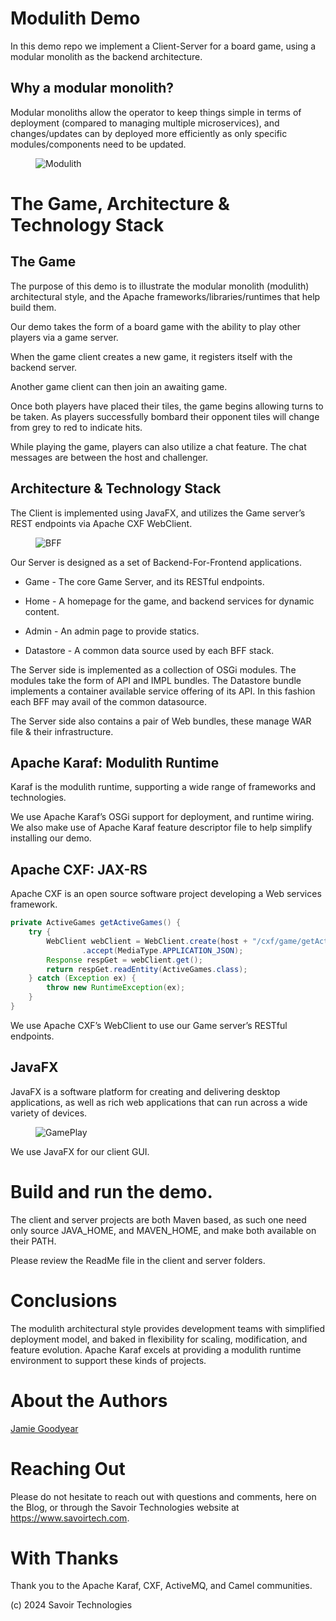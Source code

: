 # Modulith Demo

In this demo repo we implement a Client-Server for a board game, using a
modular monolith as the backend architecture.

## Why a modular monolith?

Modular monoliths allow the operator to keep things simple in terms of
deployment (compared to managing multiple microservices), and
changes/updates can by deployed more efficiently as only specific
modules/components need to be updated.

<figure>
<img src="./assets/images/ModulithDiagram.png" alt="Modulith" />
</figure>

# The Game, Architecture & Technology Stack

## The Game

The purpose of this demo is to illustrate the modular monolith
(modulith) architectural style, and the Apache
frameworks/libraries/runtimes that help build them.

Our demo takes the form of a board game with the ability to play other
players via a game server.

When the game client creates a new game, it registers itself with the
backend server.

Another game client can then join an awaiting game.

Once both players have placed their tiles, the game begins allowing
turns to be taken. As players successfully bombard their opponent tiles
will change from grey to red to indicate hits.

While playing the game, players can also utilize a chat feature. The
chat messages are between the host and challenger.

## Architecture & Technology Stack

The Client is implemented using JavaFX, and utilizes the Game server’s
REST endpoints via Apache CXF WebClient.

<figure>
<img src="./assets/images/BFF.png" alt="BFF" />
</figure>

Our Server is designed as a set of Backend-For-Frontend applications.

- Game - The core Game Server, and its RESTful endpoints.

- Home - A homepage for the game, and backend services for dynamic
  content.

- Admin - An admin page to provide statics.

- Datastore - A common data source used by each BFF stack.

The Server side is implemented as a collection of OSGi modules. The
modules take the form of API and IMPL bundles. The Datastore bundle
implements a container available service offering of its API. In this
fashion each BFF may avail of the common datasource.

The Server side also contains a pair of Web bundles, these manage WAR
file & their infrastructure.

## Apache Karaf: Modulith Runtime

Karaf is the modulith runtime, supporting a wide range of frameworks and
technologies.

We use Apache Karaf’s OSGi support for deployment, and runtime wiring.
We also make use of Apache Karaf feature descriptor file to help
simplify installing our demo.

## Apache CXF: JAX-RS

Apache CXF is an open source software project developing a Web services
framework.

``` java
private ActiveGames getActiveGames() {
    try {
        WebClient webClient = WebClient.create(host + "/cxf/game/getActiveGames")
                .accept(MediaType.APPLICATION_JSON);
        Response respGet = webClient.get();
        return respGet.readEntity(ActiveGames.class);
    } catch (Exception ex) {
        throw new RuntimeException(ex);
    }
}
```

We use Apache CXF’s WebClient to use our Game server’s RESTful
endpoints.

## JavaFX

JavaFX is a software platform for creating and delivering desktop
applications, as well as rich web applications that can run across a
wide variety of devices.

<figure>
<img src="./assets/images/GamePlay.png" alt="GamePlay" />
</figure>

We use JavaFX for our client GUI.

# Build and run the demo.

The client and server projects are both Maven based, as such one need
only source JAVA_HOME, and MAVEN_HOME, and make both available on their
PATH.

Please review the ReadMe file in the client and server folders.

# Conclusions

The modulith architectural style provides development teams with
simplified deployment model, and baked in flexibility for scaling,
modification, and feature evolution. Apache Karaf excels at providing a
modulith runtime environment to support these kinds of projects.

# About the Authors

[Jamie
Goodyear](https://github.com/savoirtech/blogs/blob/main/authors/JamieGoodyear.md)

# Reaching Out

Please do not hesitate to reach out with questions and comments, here on
the Blog, or through the Savoir Technologies website at
<https://www.savoirtech.com>.

# With Thanks

Thank you to the Apache Karaf, CXF, ActiveMQ, and Camel communities.

\(c\) 2024 Savoir Technologies

